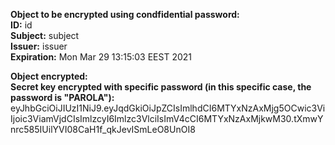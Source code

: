 **Object to be encrypted using condfidential password:**  
**ID:** id  
**Subject:** subject  
**Issuer:** issuer  
**Expiration:** Mon Mar 29 13:15:03 EEST 2021  

**Object encrypted:**  
**Secret key encrypted with specific password (in this specific case, the password is "PAROLA"):**   
 eyJhbGciOiJIUzI1NiJ9.eyJqdGkiOiJpZCIsImlhdCI6MTYxNzAxMjg5OCwic3ViIjoic3ViamVjdCIsImlzcyI6Imlzc3VlciIsImV4cCI6MTYxNzAxMjkwM30.tXmwYnrc585IUilYVI08CaH1f_qkJevISmLeO8UnOI8
